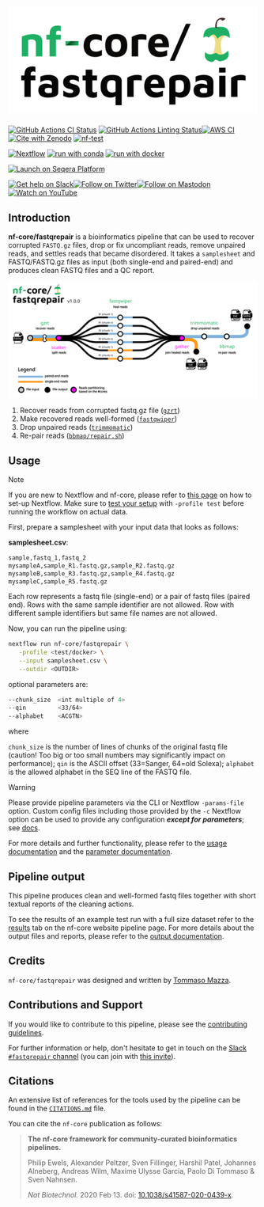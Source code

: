 <h1>
  <picture>
    <source media="(prefers-color-scheme: dark)" srcset="docs/images/nf-core-fastqrepair_logo_dark.png">
    <img alt="nf-core/fastqrepair" src="docs/images/nf-core-fastqrepair_logo_light.png">
  </picture>
</h1>

[![GitHub Actions CI Status](https://github.com/nf-core/fastqrepair/actions/workflows/ci.yml/badge.svg)](https://github.com/nf-core/fastqrepair/actions/workflows/ci.yml)
[![GitHub Actions Linting Status](https://github.com/nf-core/fastqrepair/actions/workflows/linting.yml/badge.svg)](https://github.com/nf-core/fastqrepair/actions/workflows/linting.yml)[![AWS CI](https://img.shields.io/badge/CI%20tests-full%20size-FF9900?labelColor=000000&logo=Amazon%20AWS)](https://nf-co.re/fastqrepair/results)[![Cite with Zenodo](http://img.shields.io/badge/DOI-10.5281/zenodo.XXXXXXX-1073c8?labelColor=000000)](https://doi.org/10.5281/zenodo.XXXXXXX)
[![nf-test](https://img.shields.io/badge/unit_tests-nf--test-337ab7.svg)](https://www.nf-test.com)

[![Nextflow](https://img.shields.io/badge/nextflow%20DSL2-%E2%89%A524.04.2-23aa62.svg)](https://www.nextflow.io/)
[![run with conda](http://img.shields.io/badge/run%20with-conda-3EB049?labelColor=000000&logo=anaconda)](https://docs.conda.io/en/latest/)
[![run with docker](https://img.shields.io/badge/run%20with-docker-0db7ed?labelColor=000000&logo=docker)](https://www.docker.com/)

<!-- [![run with singularity](https://img.shields.io/badge/run%20with-singularity-1d355c.svg?labelColor=000000)](https://sylabs.io/docs/) -->

[![Launch on Seqera Platform](https://img.shields.io/badge/Launch%20%F0%9F%9A%80-Seqera%20Platform-%234256e7)](https://cloud.seqera.io/launch?pipeline=https://github.com/nf-core/fastqrepair)

[![Get help on Slack](http://img.shields.io/badge/slack-nf--core%20%23fastqrepair-4A154B?labelColor=000000&logo=slack)](https://nfcore.slack.com/channels/fastqrepair)[![Follow on Twitter](http://img.shields.io/badge/twitter-%40nf__core-1DA1F2?labelColor=000000&logo=twitter)](https://twitter.com/nf_core)[![Follow on Mastodon](https://img.shields.io/badge/mastodon-nf__core-6364ff?labelColor=FFFFFF&logo=mastodon)](https://mstdn.science/@nf_core)[![Watch on YouTube](http://img.shields.io/badge/youtube-nf--core-FF0000?labelColor=000000&logo=youtube)](https://www.youtube.com/c/nf-core)

## Introduction

**nf-core/fastqrepair** is a bioinformatics pipeline that can be used to recover corrupted `FASTQ.gz` files, drop or fix uncompliant reads, remove unpaired reads, and settles reads that became disordered. It takes a `samplesheet` and FASTQ/FASTQ.gz files as input (both single-end and paired-end) and produces clean FASTQ files and a QC report.

![pipeline_diagram](docs/images/fastqrepair-flow-diagram-v1.0.svg)

1. Recover reads from corrupted fastq.gz file ([`gzrt`](https://github.com/arenn/gzrt))
2. Make recovered reads well-formed ([`fastqwiper`](https://github.com/mazzalab/fastqwiper))
3. Drop unpaired reads ([`trimmomatic`](http://www.usadellab.org/cms/index.php?page=trimmomatic))
4. Re-pair reads ([`bbmap/repair.sh`](https://sourceforge.net/projects/bbmap/))

## Usage

> [!NOTE]
> If you are new to Nextflow and nf-core, please refer to [this page](https://nf-co.re/docs/usage/installation) on how to set-up Nextflow. Make sure to [test your setup](https://nf-co.re/docs/usage/introduction#how-to-run-a-pipeline) with `-profile test` before running the workflow on actual data.

First, prepare a samplesheet with your input data that looks as follows:

**samplesheet.csv**:

```csv title="samplesheet.csv"
sample,fastq_1,fastq_2
mysampleA,sample_R1.fastq.gz,sample_R2.fastq.gz
mysampleB,sample_R3.fastq.gz,sample_R4.fastq.gz
mysampleC,sample_R5.fastq.gz
```

Each row represents a fastq file (single-end) or a pair of fastq files (paired end). Rows with the same sample identifier are not allowed. Row with different sample identifiers but same file names are not allowed.

Now, you can run the pipeline using:

```bash
nextflow run nf-core/fastqrepair \
   -profile <test/docker> \
   --input samplesheet.csv \
   --outdir <OUTDIR>
```

optional parameters are:

```bash
--chunk_size  <int multiple of 4>
--qin         <33/64>
--alphabet    <ACGTN>
```

where

`chunk_size` is the number of lines of chunks of the original fastq file (caution! Too big or too small numbers may significantly impact on performance); `qin` is the ASCII offset (33=Sanger, 64=old Solexa); `alphabet` is the allowed alphabet in the SEQ line of the FASTQ file.

> [!WARNING]
> Please provide pipeline parameters via the CLI or Nextflow `-params-file` option. Custom config files including those provided by the `-c` Nextflow option can be used to provide any configuration _**except for parameters**_; see [docs](https://nf-co.re/docs/usage/getting_started/configuration#custom-configuration-files).

For more details and further functionality, please refer to the [usage documentation](https://nf-co.re/fastqrepair/usage) and the [parameter documentation](https://nf-co.re/fastqrepair/parameters).

## Pipeline output

This pipeline produces clean and well-formed fastq files together with short textual reports of the cleaning actions.

To see the results of an example test run with a full size dataset refer to the [results](https://nf-co.re/fastqrepair/results) tab on the nf-core website pipeline page.
For more details about the output files and reports, please refer to the
[output documentation](https://nf-co.re/fastqrepair/output).

## Credits

`nf-core/fastqrepair` was designed and written by [Tommaso Mazza](https://github.com/mazzalab).

<!-- We thank the following people for their extensive assistance in the development of this pipeline: -->
<!-- nf-core: If applicable, make list of people who have also contributed -->

## Contributions and Support

If you would like to contribute to this pipeline, please see the [contributing guidelines](.github/CONTRIBUTING.md).

For further information or help, don't hesitate to get in touch on the [Slack `#fastqrepair` channel](https://nfcore.slack.com/channels/fastqrepair) (you can join with [this invite](https://nf-co.re/join/slack)).

## Citations

<!-- TODO nf-core: Add citation for pipeline after first release. Uncomment lines below and update Zenodo doi and badge at the top of this file. -->
<!-- If you use nf-core/fastqrepair for your analysis, please cite it using the following doi: [10.5281/zenodo.XXXXXX](https://doi.org/10.5281/zenodo.XXXXXX) -->

An extensive list of references for the tools used by the pipeline can be found in the [`CITATIONS.md`](CITATIONS.md) file.

You can cite the `nf-core` publication as follows:

> **The nf-core framework for community-curated bioinformatics pipelines.**
>
> Philip Ewels, Alexander Peltzer, Sven Fillinger, Harshil Patel, Johannes Alneberg, Andreas Wilm, Maxime Ulysse Garcia, Paolo Di Tommaso & Sven Nahnsen.
>
> _Nat Biotechnol._ 2020 Feb 13. doi: [10.1038/s41587-020-0439-x](https://dx.doi.org/10.1038/s41587-020-0439-x).
